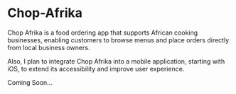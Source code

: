 # Chop-Afrika
Chop Afrika is a food ordering app that supports African cooking businesses, enabling customers to browse menus and place orders directly from local business owners.

Also, I plan to integrate Chop Afrika into a mobile application, starting with iOS, to extend its accessibility and improve user experience.

Coming Soon...


